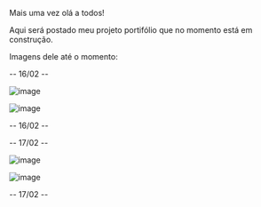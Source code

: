 Mais uma vez olá a todos!

Aqui será postado meu projeto portifólio que no momento está em construção.

Imagens dele até o momento:

-- 16/02 -- 

![image](https://github.com/fabioDev21/MeuPortfolio/assets/111830665/d3e7d275-65d9-41fe-be12-3867b5c88968)

![image](https://github.com/fabioDev21/MeuPortfolio/assets/111830665/ec4efe20-c350-40c1-acf9-017746780db7)

-- 16/02 --

-- 17/02 --

![image](https://github.com/fabioDev21/MeuPortfolio/assets/111830665/62242fa0-abe7-413c-bafe-9322c1433345)


![image](https://github.com/fabioDev21/MeuPortfolio/assets/111830665/90628bf5-fa99-453b-abfb-ac69dd6fbc3d)

-- 17/02 --
